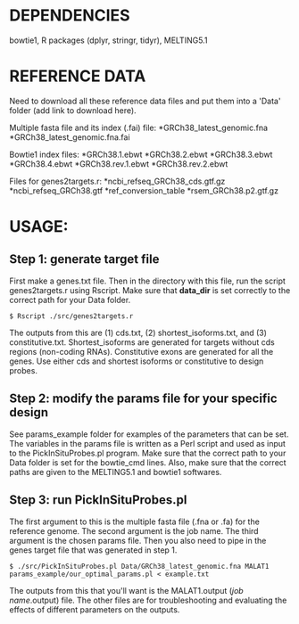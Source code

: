 # DEPENDENCIES

bowtie1, R packages (dplyr, stringr, tidyr), MELTING5.1

# REFERENCE DATA

Need to download all these reference data files and put them into a 'Data' folder (add link to download here).

Multiple fasta file and its index (.fai) file:
*GRCh38_latest_genomic.fna
*GRCh38_latest_genomic.fna.fai

Bowtie1 index files:
*GRCh38.1.ebwt
*GRCh38.2.ebwt
*GRCh38.3.ebwt
*GRCh38.4.ebwt
*GRCh38.rev.1.ebwt
*GRCh38.rev.2.ebwt

Files for genes2targets.r:
*ncbi_refseq_GRCh38_cds.gtf.gz
*ncbi_refseq_GRCh38.gtf
*ref_conversion_table
*rsem_GRCh38.p2.gtf.gz

# USAGE:

## Step 1: generate target file 

First make a genes.txt file. Then in the directory with this file, run the script genes2targets.r using Rscript. Make sure that **data_dir** is set correctly to the correct path for your Data folder.

```{bash}
$ Rscript ./src/genes2targets.r
```

The outputs from this are (1) cds.txt, (2) shortest_isoforms.txt, and (3) constitutive.txt. Shortest_isoforms are generated for targets without cds regions (non-coding RNAs). Constitutive exons are generated for all the genes. Use either cds and shortest isoforms or constitutive to design probes.

## Step 2: modify the params file for your specific design

See params_example folder for examples of the parameters that can be set. The variables in the params file is written as a Perl script and used as input to the PickInSituProbes.pl program. Make sure that the correct path to your Data folder is set for the bowtie_cmd lines. Also, make sure that the correct paths are given to the MELTING5.1 and bowtie1 softwares.

## Step 3: run PickInSituProbes.pl

The first argument to this is the multiple fasta file (.fna or .fa) for the reference genome. The second argument is the job name. The third argument is the chosen params file. Then you also need to pipe in the genes target file that was generated in step 1. 

```{bash}
$ ./src/PickInSituProbes.pl Data/GRCh38_latest_genomic.fna MALAT1 params_example/our_optimal_params.pl < example.txt
```

The outputs from this that you'll want is the MALAT1.output (*job name*.output) file. The other files are for troubleshooting and evaluating the effects of different parameters on the outputs.


